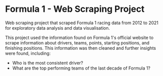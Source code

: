 # Formula 1 - Web Scraping Project
Web scraping project that scraped Formula 1 racing data from 2012 to 2021 for exploratory data analysis and data visualisation. 

This project used the information found on Formula 1's official website to scrape information about drivers, teams, points, starting positions, and finishing positions. This information was then cleaned and further insights were found, including:

* Who is the most consistent driver? 
* What are the top performing teams of the last decade of Formula 1? 

